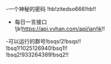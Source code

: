 -一个神秘的密码
!hb!zitedso666!hb!!  

- 每日一言接口  
!jk!https://api.vvhan.com/api/ian!jk!!  
  
-可以运行的群号!bsqs!2!bsqs!!  
!bsq1!1025126940!bsq1!!  
!bsq2!933264389!bsq2!!  
